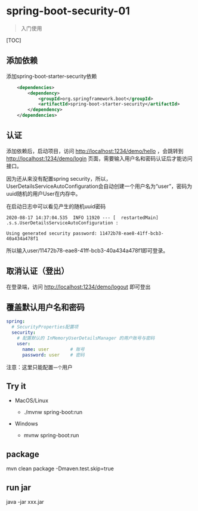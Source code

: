 # spring-boot-security-01

> 入门使用

[TOC]
## 添加依赖

添加spring-boot-starter-security依赖
```xml
    <dependencies>
        <dependency>
            <groupId>org.springframework.boot</groupId>
            <artifactId>spring-boot-starter-security</artifactId>
        </dependency>
    </dependencies>
```

## 认证

添加依赖后，启动项目，访问 [http://localhost:1234/demo/hello](http://localhost:1234/demo/hello) ，会跳转到 [http://localhost:1234/demo/login](http://localhost:1234/demo/login) 页面，需要输入用户名和密码认证后才能访问接口。

因为还从来没有配置spring security，所以，UserDetailsServiceAutoConfiguration会自动创建一个用户名为“user”，密码为uuid随机的用户User在内存中。

在启动日志中可以看见产生的随机uuid密码

```log
2020-08-17 14:37:04.535  INFO 11920 --- [  restartedMain] .s.s.UserDetailsServiceAutoConfiguration : 

Using generated security password: 11472b78-eae8-41ff-bcb3-40a434a478f1
```

所以输入user/11472b78-eae8-41ff-bcb3-40a434a478f1即可登录。

## 取消认证（登出）

在登录端，访问 [http://localhost:1234/demo/logout](http://localhost:1234/demo/logout) 即可登出

## 覆盖默认用户名和密码

```yaml
spring:
  # SecurityProperties配置项
  security:
    # 配置默认的 InMemoryUserDetailsManager 的用户账号与密码
    user:
      name: user        # 账号
      password: user    # 密码
```

注意：这里只能配置`一个`用户


## Try it

* MacOS/Linux
    * ./mvnw spring-boot:run

* Windows
    * mvnw spring-boot:run

## package

mvn clean package -Dmaven.test.skip=true

## run jar

java -jar xxx.jar

